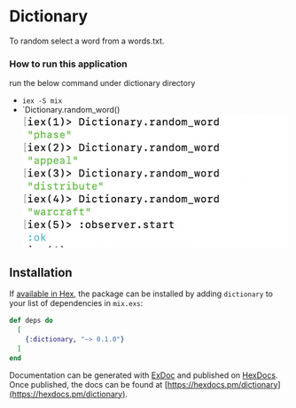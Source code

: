 # Dictionary
To random select a word from a words.txt.

### How to run this application
run the below command under dictionary directory
- `iex -S mix`
- `Dictionary.random_word()
![image](https://github.com/ckyyyy/hangman/blob/master/image/dictionary_random_word.png)

## Installation

If [available in Hex](https://hex.pm/docs/publish), the package can be installed
by adding `dictionary` to your list of dependencies in `mix.exs`:

```elixir
def deps do
  [
    {:dictionary, "~> 0.1.0"}
  ]
end
```

Documentation can be generated with [ExDoc](https://github.com/elixir-lang/ex_doc)
and published on [HexDocs](https://hexdocs.pm). Once published, the docs can
be found at [https://hexdocs.pm/dictionary](https://hexdocs.pm/dictionary).
